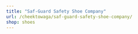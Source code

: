 ```yaml
---
title: "Saf-Guard Safety Shoe Company"
url: /cheektowaga/saf-guard-safety-shoe-company/
shop: shoes
---
```

